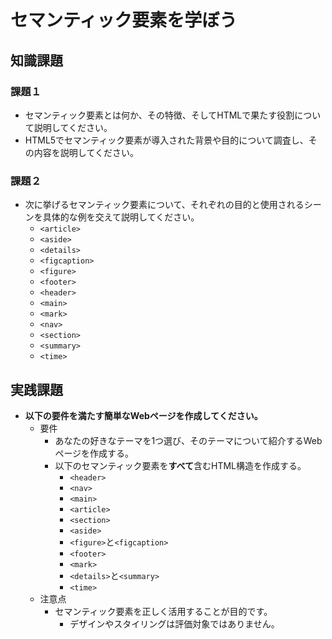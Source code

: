 # セマンティック要素を学ぼう

## 知識課題

### 課題１

- セマンティック要素とは何か、その特徴、そしてHTMLで果たす役割について説明してください。
- HTML5でセマンティック要素が導入された背景や目的について調査し、その内容を説明してください。

### 課題２

- 次に挙げるセマンティック要素について、それぞれの目的と使用されるシーンを具体的な例を交えて説明してください。
  - `<article>`
  - `<aside>`
  - `<details>`
  - `<figcaption>`
  - `<figure>`
  - `<footer>`
  - `<header>`
  - `<main>`
  - `<mark>`
  - `<nav>`
  - `<section>`
  - `<summary>`
  - `<time>`

## 実践課題

- **以下の要件を満たす簡単なWebページを作成してください。**
  - 要件
    - あなたの好きなテーマを1つ選び、そのテーマについて紹介するWebページを作成する。
    - 以下のセマンティック要素を**すべて**含むHTML構造を作成する。
      - `<header>`
      - `<nav>`
      - `<main>`
      - `<article>`
      - `<section>`
      - `<aside>`
      - `<figure>`と`<figcaption>`
      - `<footer>`
      - `<mark>`
      - `<details>`と`<summary>`
      - `<time>`
  - 注意点
    - セマンティック要素を正しく活用することが目的です。
      - デザインやスタイリングは評価対象ではありません。
